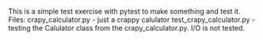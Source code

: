 This is a simple test exercise with pytest to make something and test it.
Files:
crapy_calculator.py - just a crappy calulator
test_crapy_calculator.py - testing the Calulator class from the crapy_calculator.py. I/O is not tested.

